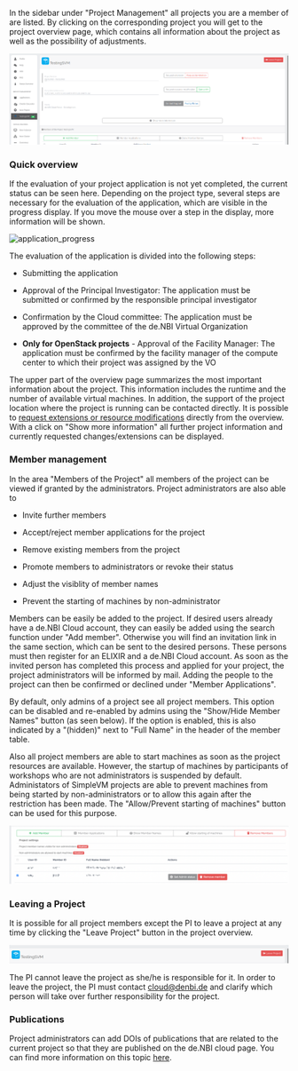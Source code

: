 In the sidebar under "Project Management" all projects you are a member of are listed. By clicking on the corresponding
project you will get to the project overview page, which contains all information about the project as well as the
possibility of adjustments.

![project_overview](img/project_overview.png)

### Quick overview

If the evaluation of your project application is not yet completed, the current status can be seen here. Depending on
the project type, several steps are necessary for the evaluation of the application, which are visible in the progress
display. If you move the mouse over a step in the display, more information will be shown.

![application_progress](img/application_progress.png)

The evaluation of the application is divided into the following steps:

* Submitting the application

* Approval of the Principal Investigator: The application must be submitted or confirmed by the responsible principal
  investigator

* Confirmation by the Cloud committee: The application must be approved by the committee of the de.NBI Virtual
  Organization

* **Only for OpenStack projects** - Approval of the Facility Manager: The application must be confirmed by the facility
  manager of the compute center to which their project was assigned by the VO

The upper part of the overview page summarizes the most important information about the project. This information
includes the runtime and the number of available virtual machines. In addition, the support of the project location
where the project is running can be contacted directly. It is possible
to [request extensions or resource modifications](modification.md) directly from the overview. With a click on "Show
more information" all further project information and currently requested changes/extensions can be displayed.

### Member management

In the area "Members of the Project" all members of the project can be viewed if granted by the administrators. Project administrators are also able to

* Invite further members

* Accept/reject member applications for the project

* Remove existing members from the project

* Promote members to administrators or revoke their status

* Adjust the visiblity of member names

* Prevent the starting of machines by non-administrator

Members can be easily be added to the project. If desired users already have a de.NBI Cloud account, they can easily be
added using the search function under "Add member". Otherwise you will find an invitation link in the same section,
which can be sent to the desired persons. These persons must then register for an ELIXIR and a de.NBI Cloud account. As
soon as the invited person has completed this process and applied for your project, the project administrators will be
informed by mail. Adding the people to the project can then be confirmed or declined under "Member Applications".

By default, only admins of a project see all project members. This option can be disabled and re-enabled by admins using
the "Show/Hide Member Names" button (as seen below). If the option is enabled, this is also indicated by a "(hidden)"
next to "Full Name" in the header of the member table.

Also all project members are able to start machines as soon as the project resources are available.
However, the startup of machines by participants of workshops who are not administrators is suspended by default.
Administators of SimpleVM projects are able to prevent machines from being started by non-administrators or to allow this again after the restriction has been made. The "Allow/Prevent starting of machines" button can be used for this purpose.

![member_overview](img/show_hide_members.png)

### Leaving a Project

It is possible for all project members except the PI to leave a project at any time by clicking the "Leave Project"
button in the project overview.

![leave_project](img/leaving_project.png)

The PI cannot leave the project as she/he is responsible for it. In order to leave the project, the PI must
contact <a href="mailto:cloud@denbi.de">cloud@denbi.de</a>  and clarify which person will take over further
responsibility for the project.

### Publications

Project administrators can add DOIs of publications that are related to the current project so that they are published
on the de.NBI cloud page. You can find more information on this topic [here](../citation_and_publication.md).
